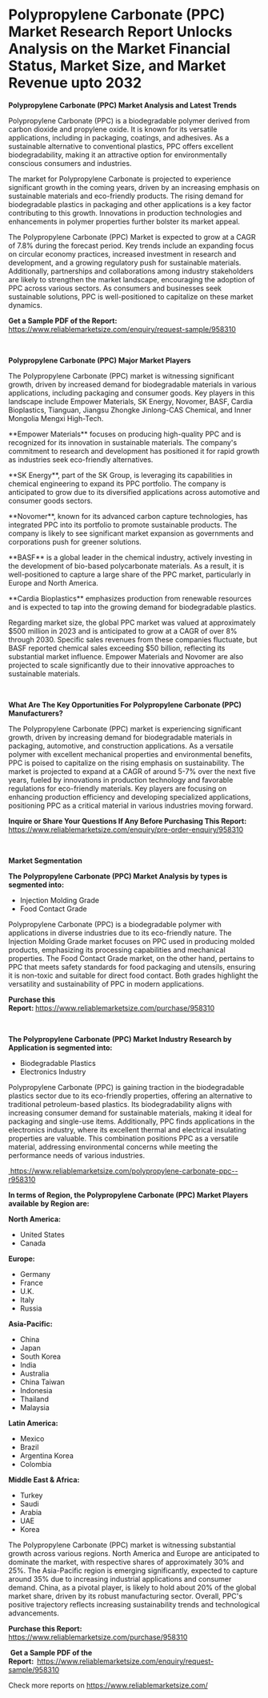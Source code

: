 <p><h1>Polypropylene Carbonate (PPC) Market Research Report Unlocks Analysis on the Market Financial Status, Market Size, and Market Revenue upto 2032</h1></p><p><strong>Polypropylene Carbonate (PPC) Market Analysis and Latest Trends</strong></p>
<p><p>Polypropylene Carbonate (PPC) is a biodegradable polymer derived from carbon dioxide and propylene oxide. It is known for its versatile applications, including in packaging, coatings, and adhesives. As a sustainable alternative to conventional plastics, PPC offers excellent biodegradability, making it an attractive option for environmentally conscious consumers and industries.</p><p>The market for Polypropylene Carbonate is projected to experience significant growth in the coming years, driven by an increasing emphasis on sustainable materials and eco-friendly products. The rising demand for biodegradable plastics in packaging and other applications is a key factor contributing to this growth. Innovations in production technologies and enhancements in polymer properties further bolster its market appeal.</p><p>The Polypropylene Carbonate (PPC) Market is expected to grow at a CAGR of 7.8% during the forecast period. Key trends include an expanding focus on circular economy practices, increased investment in research and development, and a growing regulatory push for sustainable materials. Additionally, partnerships and collaborations among industry stakeholders are likely to strengthen the market landscape, encouraging the adoption of PPC across various sectors. As consumers and businesses seek sustainable solutions, PPC is well-positioned to capitalize on these market dynamics.</p></p>
<p><strong>Get a Sample PDF of the Report:&nbsp;</strong> <a href="https://www.reliablemarketsize.com/enquiry/request-sample/958310?utm_campaign=2996&utm_medium=2&utm_source=Github&utm_content=ia&utm_term=21032025&utm_id=polypropylene-carbonate-ppc">https://www.reliablemarketsize.com/enquiry/request-sample/958310</a></p>
<p>&nbsp;</p>
<p><strong>Polypropylene Carbonate (PPC) Major Market Players</strong></p>
<p><p>The Polypropylene Carbonate (PPC) market is witnessing significant growth, driven by increased demand for biodegradable materials in various applications, including packaging and consumer goods. Key players in this landscape include Empower Materials, SK Energy, Novomer, BASF, Cardia Bioplastics, Tianguan, Jiangsu Zhongke Jinlong-CAS Chemical, and Inner Mongolia Mengxi High-Tech.</p><p>**Empower Materials** focuses on producing high-quality PPC and is recognized for its innovation in sustainable materials. The company's commitment to research and development has positioned it for rapid growth as industries seek eco-friendly alternatives.</p><p>**SK Energy**, part of the SK Group, is leveraging its capabilities in chemical engineering to expand its PPC portfolio. The company is anticipated to grow due to its diversified applications across automotive and consumer goods sectors.</p><p>**Novomer**, known for its advanced carbon capture technologies, has integrated PPC into its portfolio to promote sustainable products. The company is likely to see significant market expansion as governments and corporations push for greener solutions.</p><p>**BASF** is a global leader in the chemical industry, actively investing in the development of bio-based polycarbonate materials. As a result, it is well-positioned to capture a large share of the PPC market, particularly in Europe and North America.</p><p>**Cardia Bioplastics** emphasizes production from renewable resources and is expected to tap into the growing demand for biodegradable plastics.</p><p>Regarding market size, the global PPC market was valued at approximately $500 million in 2023 and is anticipated to grow at a CAGR of over 8% through 2030. Specific sales revenues from these companies fluctuate, but BASF reported chemical sales exceeding $50 billion, reflecting its substantial market influence. Empower Materials and Novomer are also projected to scale significantly due to their innovative approaches to sustainable materials.</p></p>
<p>&nbsp;</p>
<p><strong>What Are The Key Opportunities For Polypropylene Carbonate (PPC) Manufacturers?</strong></p>
<p><p>The Polypropylene Carbonate (PPC) market is experiencing significant growth, driven by increasing demand for biodegradable materials in packaging, automotive, and construction applications. As a versatile polymer with excellent mechanical properties and environmental benefits, PPC is poised to capitalize on the rising emphasis on sustainability. The market is projected to expand at a CAGR of around 5-7% over the next five years, fueled by innovations in production technology and favorable regulations for eco-friendly materials. Key players are focusing on enhancing production efficiency and developing specialized applications, positioning PPC as a critical material in various industries moving forward.</p></p>
<p><strong>Inquire or Share Your Questions If Any Before Purchasing This Report:</strong> <a href="https://www.reliablemarketsize.com/enquiry/pre-order-enquiry/958310?utm_campaign=2996&utm_medium=2&utm_source=Github&utm_content=ia&utm_term=21032025&utm_id=polypropylene-carbonate-ppc">https://www.reliablemarketsize.com/enquiry/pre-order-enquiry/958310</a></p>
<p>&nbsp;</p>
<p><strong>Market Segmentation</strong></p>
<p><strong>The Polypropylene Carbonate (PPC) Market Analysis by types is segmented into:</strong></p>
<p><ul><li>Injection Molding Grade</li><li>Food Contact Grade</li></ul></p>
<p><p>Polypropylene Carbonate (PPC) is a biodegradable polymer with applications in diverse industries due to its eco-friendly nature. The Injection Molding Grade market focuses on PPC used in producing molded products, emphasizing its processing capabilities and mechanical properties. The Food Contact Grade market, on the other hand, pertains to PPC that meets safety standards for food packaging and utensils, ensuring it is non-toxic and suitable for direct food contact. Both grades highlight the versatility and sustainability of PPC in modern applications.</p></p>
<p><strong>Purchase this Report:&nbsp;</strong><a href="https://www.reliablemarketsize.com/purchase/958310?utm_campaign=2996&utm_medium=2&utm_source=Github&utm_content=ia&utm_term=21032025&utm_id=polypropylene-carbonate-ppc">https://www.reliablemarketsize.com/purchase/958310</a></p>
<p>&nbsp;</p>
<p><strong>The Polypropylene Carbonate (PPC) Market Industry Research by Application is segmented into:</strong></p>
<p><ul><li>Biodegradable Plastics</li><li>Electronics Industry</li></ul></p>
<p><p>Polypropylene Carbonate (PPC) is gaining traction in the biodegradable plastics sector due to its eco-friendly properties, offering an alternative to traditional petroleum-based plastics. Its biodegradability aligns with increasing consumer demand for sustainable materials, making it ideal for packaging and single-use items. Additionally, PPC finds applications in the electronics industry, where its excellent thermal and electrical insulating properties are valuable. This combination positions PPC as a versatile material, addressing environmental concerns while meeting the performance needs of various industries.</p></p>
<p><a href="https://www.reliablemarketsize.com/polypropylene-carbonate-ppc--r958310?utm_campaign=2996&utm_medium=2&utm_source=Github&utm_content=ia&utm_term=21032025&utm_id=polypropylene-carbonate-ppc">&nbsp;https://www.reliablemarketsize.com/polypropylene-carbonate-ppc--r958310</a></p>
<p><strong>In terms of Region, the Polypropylene Carbonate (PPC) Market Players available by Region are:</strong></p>
<p>
    <p> <strong> North America: </strong>
        <ul>
            <li>United States</li>
            <li>Canada</li>
        </ul>
        </p> 
    <p> <strong> Europe: </strong>
        <ul>
            <li>Germany</li>
            <li>France</li>
            <li>U.K.</li>
            <li>Italy</li>
            <li>Russia</li>
        </ul>
        </p> 
    <p> <strong> Asia-Pacific: </strong>
        <ul>
            <li>China</li>
            <li>Japan</li>
            <li>South Korea</li>
            <li>India</li>
            <li>Australia</li>
            <li>China Taiwan</li>
            <li>Indonesia</li>
            <li>Thailand</li>
            <li>Malaysia</li>
        </ul>
        </p> 
    <p> <strong> Latin America: </strong>
        <ul>
            <li>Mexico</li>
            <li>Brazil</li>
            <li>Argentina Korea</li>
            <li>Colombia</li>
        </ul>
        </p> 
    <p> <strong> Middle East & Africa: </strong>
        <ul>
            <li>Turkey</li>
            <li>Saudi</li>
            <li>Arabia</li>
            <li>UAE</li>
            <li>Korea</li>
        </ul>
    </p>
    </p>
<p><p>The Polypropylene Carbonate (PPC) market is witnessing substantial growth across various regions. North America and Europe are anticipated to dominate the market, with respective shares of approximately 30% and 25%. The Asia-Pacific region is emerging significantly, expected to capture around 35% due to increasing industrial applications and consumer demand. China, as a pivotal player, is likely to hold about 20% of the global market share, driven by its robust manufacturing sector. Overall, PPC's positive trajectory reflects increasing sustainability trends and technological advancements.</p></p>
<p><strong>Purchase this Report: </strong><a href="https://www.reliablemarketsize.com/purchase/958310?utm_campaign=2996&utm_medium=2&utm_source=Github&utm_content=ia&utm_term=21032025&utm_id=polypropylene-carbonate-ppc">https://www.reliablemarketsize.com/purchase/958310</a></p>
<p>&nbsp;<strong>Get a Sample PDF of the Report:&nbsp;&nbsp;</strong><a href="https://www.reliablemarketsize.com/enquiry/request-sample/958310?utm_campaign=2996&utm_medium=2&utm_source=Github&utm_content=ia&utm_term=21032025&utm_id=polypropylene-carbonate-ppc">https://www.reliablemarketsize.com/enquiry/request-sample/958310</a></p>
<p><strong></strong></p>
<p>Check more reports on <a href="https://www.reliablemarketsize.com/?utm_campaign=2996&utm_medium=2&utm_source=Github&utm_content=ia&utm_term=21032025&utm_id=polypropylene-carbonate-ppc">https://www.reliablemarketsize.com/</a></p>